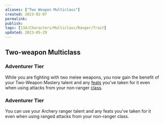 ```yaml
---
aliases: ["Two Weapon Multiclass"]
created: 2023-02-07
permalink: 
publish: 
tags: [13A/Characters/Multiclass/Ranger/Trait]
updated: 2023-05-29
---
```


## Two-weapon Multiclass

### Adventurer Tier

While you are fighting with two melee weapons, you now gain the benefit of your Two-Weapon Mastery talent and any [feats](Compendium/13A/Character-Rules/Feats/Feats.md) you’ve taken for it even when using attacks from your non-ranger [class](Compendium/13A/Character-Rules/Class.md).

### Adventurer Tier

You can use your Archery ranger talent and any feats you’ve taken for it even when using ranged attacks from your non-ranger class.
